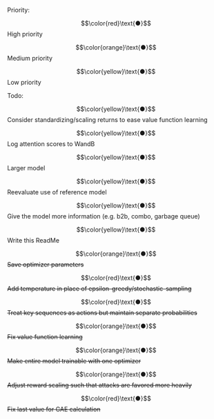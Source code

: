 Priority:

$$\color{red}\text{●}$$ High priority

$$\color{orange}\text{●}$$ Medium priority

$$\color{yellow}\text{●}$$ Low priority

Todo:

$$\color{yellow}\text{●}$$ Consider standardizing/scaling returns to ease value function learning

$$\color{yellow}\text{●}$$ Log attention scores to WandB

$$\color{yellow}\text{●}$$ Larger model

$$\color{yellow}\text{●}$$ Reevaluate use of reference model

$$\color{yellow}\text{●}$$ Give the model more information (e.g. b2b, combo, garbage queue)

$$\color{yellow}\text{●}$$ Write this ReadMe

$$\color{orange}\text{●}$$ ~~Save optimizer parameters~~

$$\color{red}\text{●}$$ ~~Add temperature in place of epsilon-greedy/stochastic-sampling~~

$$\color{red}\text{●}$$ ~~Treat key sequences as actions but maintain separate probabilities~~

$$\color{orange}\text{●}$$ ~~Fix value function learning~~

$$\color{orange}\text{●}$$ ~~Make entire model trainable with one optimizer~~

$$\color{orange}\text{●}$$ ~~Adjust reward scaling such that attacks are favored more heavily~~

$$\color{red}\text{●}$$ ~~Fix last value for GAE calculation~~